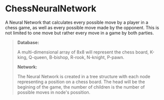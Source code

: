 # ChessNeuralNetwork #

A Neural Network that calculates every possible move by a player in a chess game, as well as every possible move made by the opponent. This is not limited to one move but rather every move in a game by both parties. 

> **Database:**
> 
> A multi-dimensional array of 8x8 will represent the chess board, K-king, Q-queen, B-bishop, R-rook, N-knight, P-pawn.
> 
> **Network:**
> 
> The Neural Network is created in a tree structure with each node representing a position on a chess board. The head will be the begining of the game, the number of children is the number of possible moves in node's possition. 
